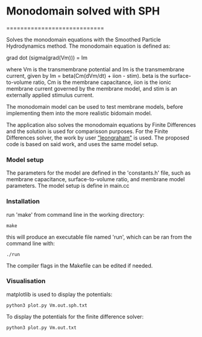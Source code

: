 # Monodomain solved with SPH
============================

Solves the monodomain equations with the Smoothed Particle Hydrodynamics method. The monodomain equation is defined as:

grad dot (sigma(grad(Vm))) = Im

where Vm is the transmembrane potential and Im is the transmembrane current, given by Im = beta(Cm(dVm/dt) + iion - stim).
beta is the surface-to-volume ratio, Cm is the membrane capacitance, iion is the ionic membrane current governed by the membrane model, and stim is an externally applied stimulus current.
  
The monodomain model can be used to test membrane models, before implementing them into the more realistic bidomain model.

The application also solves the monodomain equations by Finite Differences and the solution is used for comparisson purposes. For the Finite Differences solver, the work by user ["leongraham"](https://github.com/leongraham/monodomain) is used. The proposed code is based on said work, and uses the same model setup.

### Model setup

The parameters for the model are defined in the 'constants.h' file, such as membrane capacitance, surface-to-volume ratio, and membrane model parameters. The model setup is define in main.cc

### Installation

run 'make' from command line in the working directory:

```
make
```

this will produce an executable file named 'run', which can be ran from the command line with:

```
./run
```

The compiler flags in the Makefile can be edited if needed.

### Visualisation

matplotlib is used to display the potentials:

```
python3 plot.py Vm.out.sph.txt
```

To display the potentials for the finite difference solver:

```
python3 plot.py Vm.out.txt
```